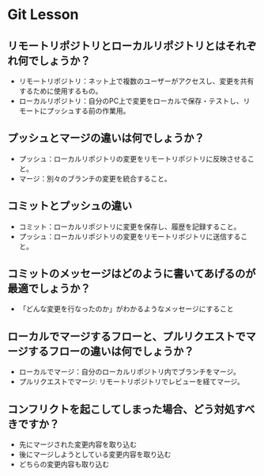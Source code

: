 # Git Lesson

## リモートリポジトリとローカルリポジトリとはそれぞれ何でしょうか？

- リモートリポジトリ：ネット上で複数のユーザーがアクセスし、変更を共有するために使用するもの。
- ローカルリポジトリ：自分のPC上で変更をローカルで保存・テストし、リモートにプッシュする前の作業用。

## プッシュとマージの違いは何でしょうか？

- プッシュ：ローカルリポジトリの変更をリモートリポジトリに反映させること。
- マージ：別々のブランチの変更を統合すること。

## コミットとプッシュの違い

- コミット：ローカルリポジトリに変更を保存し、履歴を記録すること。
- プッシュ：ローカルリポジトリの変更をリモートリポジトリに送信すること。

## コミットのメッセージはどのように書いてあげるのが最適でしょうか？

- 「どんな変更を行なったのか」がわかるようなメッセージにすること

## ローカルでマージするフローと、プルリクエストでマージするフローの違いは何でしょうか？

- ローカルでマージ：自分のローカルリポジトリ内でブランチをマージ。
- プルリクエストでマージ: リモートリポジトリでレビューを経てマージ。

## コンフリクトを起こしてしまった場合、どう対処すべきですか？

- 先にマージされた変更内容を取り込む
- 後にマージしようとしている変更内容を取り込む
- どちらの変更内容も取り込む
